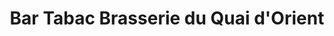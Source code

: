 ---
title: "Bar Tabac Brasserie du Quai d'Orient"
url: /sete/bar-tabac-brasserie-du-quai-dorient/
shop: tabac
---